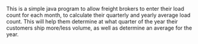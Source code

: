 This is a simple java program to allow freight brokers to enter their load count for each month, to calculate their quarterly and yearly average load count.
This will help them determine at what quarter of the year their customers ship more/less volume, as well as determine an average for the year. 
